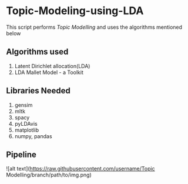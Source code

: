 # Topic-Modeling-using-LDA

This script performs *Topic Modelling* and uses the algorithms mentioned below

## Algorithms used
1. Latent Dirichlet allocation(LDA)
2. LDA Mallet Model - a Toolkit 

## Libraries Needed
1. gensim
2. mltk
3. spacy
4. pyLDAvis
5. matplotlib
6. numpy, pandas

## Pipeline

![alt text](https://raw.githubusercontent.com/username/Topic Modelling/branch/path/to/img.png)

